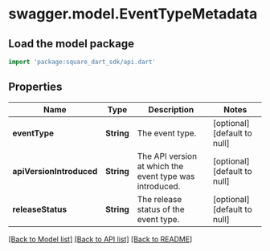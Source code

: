 # swagger.model.EventTypeMetadata

## Load the model package
```dart
import 'package:square_dart_sdk/api.dart'
```

## Properties
Name | Type | Description | Notes
------------ | ------------- | ------------- | -------------
**eventType** | **String** | The event type. | [optional] [default to null]
**apiVersionIntroduced** | **String** | The API version at which the event type was introduced. | [optional] [default to null]
**releaseStatus** | **String** | The release status of the event type. | [optional] [default to null]

[[Back to Model list]](../README.md#documentation-for-models) [[Back to API list]](../README.md#documentation-for-api-endpoints) [[Back to README]](../README.md)

